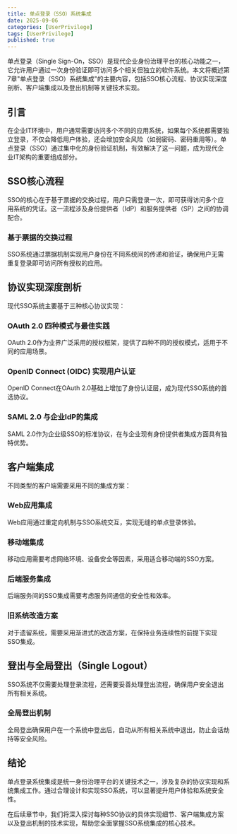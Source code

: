 ```yaml
---
title: 单点登录（SSO）系统集成
date: 2025-09-06
categories: [UserPrivilege]
tags: [UserPrivilege]
published: true
---
```


单点登录（Single Sign-On，SSO）是现代企业身份治理平台的核心功能之一，它允许用户通过一次身份验证即可访问多个相关但独立的软件系统。本文将概述第7章"单点登录（SSO）系统集成"的主要内容，包括SSO核心流程、协议实现深度剖析、客户端集成以及登出机制等关键技术实现。

## 引言

在企业IT环境中，用户通常需要访问多个不同的应用系统，如果每个系统都需要独立登录，不仅会降低用户体验，还会增加安全风险（如弱密码、密码重用等）。单点登录（SSO）通过集中化的身份验证机制，有效解决了这一问题，成为现代企业IT架构的重要组成部分。

## SSO核心流程

SSO的核心在于基于票据的交换过程，用户只需登录一次，即可获得访问多个应用系统的凭证。这一流程涉及身份提供者（IdP）和服务提供者（SP）之间的协调配合。

### 基于票据的交换过程

SSO系统通过票据机制实现用户身份在不同系统间的传递和验证，确保用户无需重复登录即可访问所有授权的应用。

## 协议实现深度剖析

现代SSO系统主要基于三种核心协议实现：

### OAuth 2.0 四种模式与最佳实践

OAuth 2.0作为业界广泛采用的授权框架，提供了四种不同的授权模式，适用于不同的应用场景。

### OpenID Connect (OIDC) 实现用户认证

OpenID Connect在OAuth 2.0基础上增加了身份认证层，成为现代SSO系统的首选协议。

### SAML 2.0 与企业IdP的集成

SAML 2.0作为企业级SSO的标准协议，在与企业现有身份提供者集成方面具有独特优势。

## 客户端集成

不同类型的客户端需要采用不同的集成方案：

### Web应用集成

Web应用通过重定向机制与SSO系统交互，实现无缝的单点登录体验。

### 移动端集成

移动应用需要考虑网络环境、设备安全等因素，采用适合移动端的SSO方案。

### 后端服务集成

后端服务间的SSO集成需要考虑服务间通信的安全性和效率。

### 旧系统改造方案

对于遗留系统，需要采用渐进式的改造方案，在保持业务连续性的前提下实现SSO集成。

## 登出与全局登出（Single Logout）

SSO系统不仅需要处理登录流程，还需要妥善处理登出流程，确保用户安全退出所有相关系统。

### 全局登出机制

全局登出确保用户在一个系统中登出后，自动从所有相关系统中退出，防止会话劫持等安全风险。

## 结论

单点登录系统集成是统一身份治理平台的关键技术之一，涉及复杂的协议实现和系统集成工作。通过合理设计和实现SSO系统，可以显著提升用户体验和系统安全性。

在后续章节中，我们将深入探讨每种SSO协议的具体实现细节、客户端集成方案以及登出机制的技术实现，帮助您全面掌握SSO系统集成的核心技术。